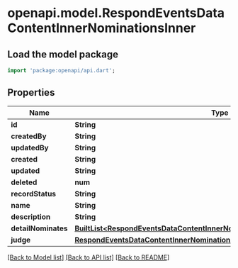 # openapi.model.RespondEventsDataContentInnerNominationsInner

## Load the model package
```dart
import 'package:openapi/api.dart';
```

## Properties
Name | Type | Description | Notes
------------ | ------------- | ------------- | -------------
**id** | **String** |  | [optional] 
**createdBy** | **String** |  | [optional] 
**updatedBy** | **String** |  | [optional] 
**created** | **String** |  | [optional] 
**updated** | **String** |  | [optional] 
**deleted** | **num** |  | [optional] 
**recordStatus** | **String** |  | [optional] 
**name** | **String** |  | [optional] 
**description** | **String** |  | [optional] 
**detailNominates** | [**BuiltList&lt;RespondEventsDataContentInnerNominationsInnerDetailNominatesInner&gt;**](RespondEventsDataContentInnerNominationsInnerDetailNominatesInner.md) |  | [optional] 
**judge** | [**RespondEventsDataContentInnerNominationsInnerJudge**](RespondEventsDataContentInnerNominationsInnerJudge.md) |  | [optional] 

[[Back to Model list]](../README.md#documentation-for-models) [[Back to API list]](../README.md#documentation-for-api-endpoints) [[Back to README]](../README.md)


